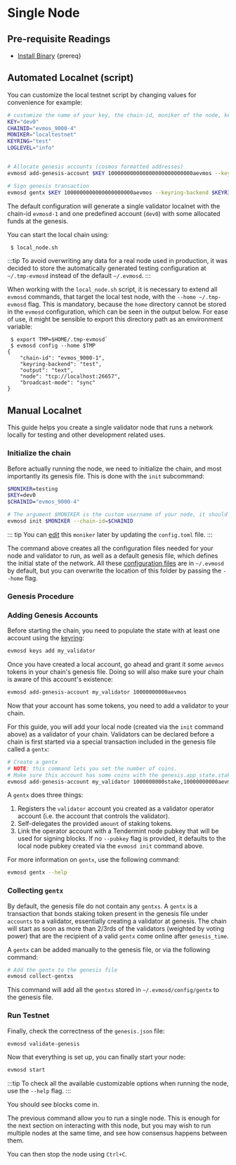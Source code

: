 <!--
order: 1
-->

# Single Node

## Pre-requisite Readings

- [Install Binary](./../../validators/quickstart/installation.md)  {prereq}

## Automated Localnet (script)

You can customize the local testnet script by changing values for convenience for example:

```bash
# customize the name of your key, the chain-id, moniker of the node, keyring backend, and log level
KEY="dev0"
CHAINID="evmos_9000-4"
MONIKER="localtestnet"
KEYRING="test"
LOGLEVEL="info"


# Allocate genesis accounts (cosmos formatted addresses)
evmosd add-genesis-account $KEY 100000000000000000000000000aevmos --keyring-backend $KEYRING

# Sign genesis transaction
evmosd gentx $KEY 1000000000000000000000aevmos --keyring-backend $KEYRING --chain-id $CHAINID
```

The default configuration will generate a single validator localnet with the chain-id
`evmosd-1` and one predefined account (`dev0`) with some allocated funds at the genesis.

You can start the local chain using:

```bash
 $ local_node.sh
```

:::tip
To avoid overwriting any data for a real node used in production, it was decided to store the automatically generated testing configuration at `~/.tmp-evmosd` instead of the default `~/.evmosd`. 
:::

When working with the `local_node.sh` script, it is necessary to extend all `evmosd` commands, that target the local test node, with the `--home ~/.tmp-evmosd` flag. This is mandatory, because the `home` directory cannot be stored in the `evmosd` configuration, which can be seen in the output below. For ease of use, it might be sensible to export this directory path as an environment variable:

```
 $ export TMP=$HOME/.tmp-evmosd`
 $ evmosd config --home $TMP
{
	"chain-id": "evmos_9000-1",
	"keyring-backend": "test",
	"output": "text",
	"node": "tcp://localhost:26657",
	"broadcast-mode": "sync"
}
```

## Manual Localnet

This guide helps you create a single validator node that runs a network locally for testing and other development related uses.

### Initialize the chain

Before actually running the node, we need to initialize the chain, and most importantly its genesis file. This is done with the `init` subcommand:

```bash
$MONIKER=testing
$KEY=dev0
$CHAINID="evmos_9000-4"

# The argument $MONIKER is the custom username of your node, it should be human-readable.
evmosd init $MONIKER --chain-id=$CHAINID
```

::: tip
You can [edit](./../../validators/quickstart/binary.md#configuring-the-node) this `moniker` later by updating the `config.toml` file.
:::

The command above creates all the configuration files needed for your node and validator to run, as well as a default genesis file, which defines the initial state of the network. All these [configuration files](./../../validators/quickstart/binary.md#configuring-the-node) are in `~/.evmosd` by default, but you can overwrite the location of this folder by passing the `--home` flag.

### Genesis Procedure

### Adding Genesis Accounts

Before starting the chain, you need to populate the state with at least one account using the [keyring](./../../users/keys/keyring.md#add-keys):

```bash
evmosd keys add my_validator
```

Once you have created a local account, go ahead and grant it some `aevmos` tokens in your chain's genesis file. Doing so will also make sure your chain is aware of this account's existence:

```bash
evmosd add-genesis-account my_validator 10000000000aevmos
```

Now that your account has some tokens, you need to add a validator to your chain.

 For this guide, you will add your local node (created via the `init` command above) as a validator of your chain. Validators can be declared before a chain is first started via a special transaction included in the genesis file called a `gentx`:

```bash
# Create a gentx
# NOTE: this command lets you set the number of coins. 
# Make sure this account has some coins with the genesis.app_state.staking.params.bond_denom denom
evmosd add-genesis-account my_validator 1000000000stake,10000000000aevmos
```

A `gentx` does three things:

1. Registers the `validator` account you created as a validator operator account (i.e. the account that controls the validator).
2. Self-delegates the provided `amount` of staking tokens.
3. Link the operator account with a Tendermint node pubkey that will be used for signing blocks. If no `--pubkey` flag is provided, it defaults to the local node pubkey created via the `evmosd init` command above.

For more information on `gentx`, use the following command:

```bash
evmosd gentx --help
```

### Collecting `gentx`

By default, the genesis file do not contain any `gentxs`. A `gentx` is a transaction that bonds
staking token present in the genesis file under `accounts` to a validator, essentially creating a
validator at genesis. The chain will start as soon as more than 2/3rds of the validators (weighted
by voting power) that are the recipient of a valid `gentx` come online after `genesis_time`.

A `gentx` can be added manually to the genesis file, or via the following command:

```bash
# Add the gentx to the genesis file
evmosd collect-gentxs
```

This command will add all the `gentxs` stored in `~/.evmosd/config/gentx` to the genesis file.

### Run Testnet

Finally, check the correctness of the `genesis.json` file:

```bash
evmosd validate-genesis
```

Now that everything is set up, you can finally start your node:

```bash
evmosd start
```

:::tip
To check all the available customizable options when running the node, use the `--help` flag.
:::

You should see blocks come in.

The previous command allow you to run a single node. This is enough for the next section on interacting with this node, but you may wish to run multiple nodes at the same time, and see how consensus happens between them.

You can then stop the node using `Ctrl+C`.

